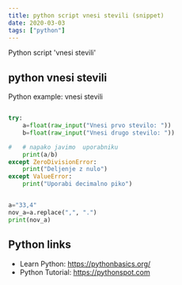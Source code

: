 ```yaml
---
title: python script vnesi stevili (snippet)
date: 2020-03-03
tags: ["python"]
---
```

Python script 'vnesi stevili'


## python vnesi stevili

Python example: vnesi stevili

```python

try:
    a=float(raw_input("Vnesi prvo stevilo: "))
    b=float(raw_input("Vnesi drugo stevilo: "))

#   # napako javimo  uporabniku
    print(a/b)
except ZeroDivisionError:
    print("Deljenje z nulo")
except ValueError:
    print("Uporabi decimalno piko")


a="33,4"
nov_a=a.replace(",", ".")
print(nov_a)

```

## Python links

- Learn Python: https://pythonbasics.org/
- Python Tutorial: https://pythonspot.com
